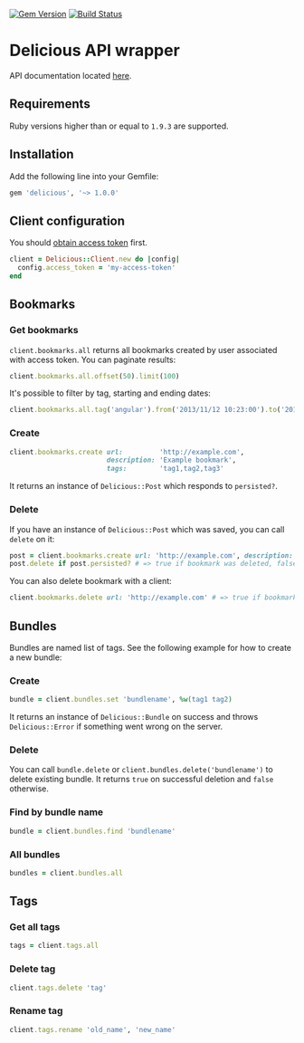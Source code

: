[![Gem Version](https://badge.fury.io/rb/delicious.svg)](http://badge.fury.io/rb/delicious) [![Build Status](https://travis-ci.org/andreychernih/delicious.svg?branch=master)](https://travis-ci.org/andreychernih/delicious)

# Delicious API wrapper

API documentation located [here](https://github.com/SciDevs/delicious-api/tree/master/api).

## Requirements

Ruby versions higher than or equal to `1.9.3` are supported.

## Installation

Add the following line into your Gemfile:

```ruby
gem 'delicious', '~> 1.0.0'
```

## Client configuration

You should [obtain access token](https://github.com/SciDevs/delicious-api/blob/master/api/oauth.md) first.

```ruby
client = Delicious::Client.new do |config|
  config.access_token = 'my-access-token'
end
```

## Bookmarks

### Get bookmarks

`client.bookmarks.all` returns all bookmarks created by user associated with access token. You can paginate results:

```ruby
client.bookmarks.all.offset(50).limit(100)
```

It's possible to filter by tag, starting and ending dates:

```ruby
client.bookmarks.all.tag('angular').from('2013/11/12 10:23:00').to('2013/11/13 12:10:00')
```

### Create

```ruby
client.bookmarks.create url:         'http://example.com',
                        description: 'Example bookmark',
                        tags:        'tag1,tag2,tag3'
```

It returns an instance of `Delicious::Post` which responds to `persisted?`.

### Delete

If you have an instance of `Delicious::Post` which was saved, you can call `delete` on it:

```ruby
post = client.bookmarks.create url: 'http://example.com', description: 'Example bookmark'
post.delete if post.persisted? # => true if bookmark was deleted, false otherwise
```

You can also delete bookmark with a client:

```ruby
client.bookmarks.delete url: 'http://example.com' # => true if bookmark was deleted, false otherwise
```

## Bundles

Bundles are named list of tags. See the following example for how to create a new bundle:

### Create

```ruby
bundle = client.bundles.set 'bundlename', %w(tag1 tag2)
```

It returns an instance of `Delicious::Bundle` on success and throws `Delicious::Error` if something went wrong on the server.

### Delete

You can call `bundle.delete` or `client.bundles.delete('bundlename')` to delete existing bundle. It returns `true` on successful deletion and `false` otherwise.

### Find by bundle name

```ruby
bundle = client.bundles.find 'bundlename'
```

### All bundles

```ruby
bundles = client.bundles.all
```

## Tags

### Get all tags

```ruby
tags = client.tags.all
```

### Delete tag

```ruby
client.tags.delete 'tag'
```

### Rename tag

```ruby
client.tags.rename 'old_name', 'new_name'
```
